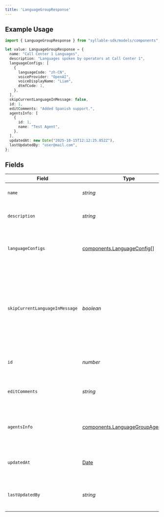 ```yaml
---
title: 'LanguageGroupResponse'
---
```


## Example Usage

```typescript
import { LanguageGroupResponse } from "syllable-sdk/models/components";

let value: LanguageGroupResponse = {
  name: "Call Center 1 Languages",
  description: "Languages spoken by operators at Call Center 1",
  languageConfigs: [
    {
      languageCode: "zh-CN",
      voiceProvider: "OpenAI",
      voiceDisplayName: "Liam",
      dtmfCode: 1,
    },
  ],
  skipCurrentLanguageInMessage: false,
  id: 1,
  editComments: "Added Spanish support.",
  agentsInfo: [
    {
      id: 1,
      name: "Test Agent",
    },
  ],
  updatedAt: new Date("2025-10-15T12:12:25.852Z"),
  lastUpdatedBy: "user@mail.com",
};
```

## Fields

| Field                                                                                                                             | Type                                                                                                                              | Required                                                                                                                          | Description                                                                                                                       | Example                                                                                                                           |
| --------------------------------------------------------------------------------------------------------------------------------- | --------------------------------------------------------------------------------------------------------------------------------- | --------------------------------------------------------------------------------------------------------------------------------- | --------------------------------------------------------------------------------------------------------------------------------- | --------------------------------------------------------------------------------------------------------------------------------- |
| `name`                                                                                                                            | *string*                                                                                                                          | TRUE                                                                                                                | The name of the language group.                                                                                                   | Call Center 1 Languages                                                                                                           |
| `description`                                                                                                                     | *string*                                                                                                                          | FALSE                                                                                                                | Description of the language group.                                                                                                | Languages spoken by operators at Call Center 1                                                                                    |
| `languageConfigs`                                                                                                                 | [components.LanguageConfig](/sdk-docs/models/components/languageconfig)[]                                                          | TRUE                                                                                                                | Voice and DTMF configurations for each language in the group.                                                                     |                                                                                                                                   |
| `skipCurrentLanguageInMessage`                                                                                                    | *boolean*                                                                                                                         | TRUE                                                                                                                | Whether a message using the language group to generate a language DTMF menu should skip the agent's current language in the menu. |                                                                                                                                   |
| `id`                                                                                                                              | *number*                                                                                                                          | TRUE                                                                                                                | The ID of the language group to update.                                                                                           | 1                                                                                                                                 |
| `editComments`                                                                                                                    | *string*                                                                                                                          | FALSE                                                                                                                | Comments for the most recent edit to the language group.                                                                          | Added Spanish support.                                                                                                            |
| `agentsInfo`                                                                                                                      | [components.LanguageGroupAgentInfo](/sdk-docs/models/components/languagegroupagentinfo)[]                                          | FALSE                                                                                                                | IDs and names of the agents linked to the language group                                                                          |                                                                                                                                   |
| `updatedAt`                                                                                                                       | [Date](https://developer.mozilla.org/en-US/docs/Web/JavaScript/Reference/Global_Objects/Date)                                     | TRUE                                                                                                                | Timestamp of the last update to the language group.                                                                               |                                                                                                                                   |
| `lastUpdatedBy`                                                                                                                   | *string*                                                                                                                          | TRUE                                                                                                                | Email of the user who last updated the language group.                                                                            | user@mail.com                                                                                                                     |